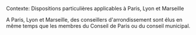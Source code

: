 Contexte: Dispositions particulières applicables à Paris, Lyon et Marseille

A Paris, Lyon et Marseille, des conseillers d'arrondissement sont élus en même temps que les membres du Conseil de Paris ou du conseil municipal.